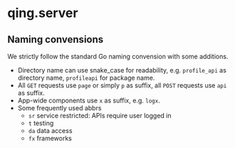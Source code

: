 # qing.server

## Naming convensions

We strictly follow the standard Go naming convension with some additions.

- Directory name can use snake_case for readability, e.g. `profile_api` as directory name, `profileapi` for package name.
- All `GET` requests use `page` or simply `p` as suffix, all `POST` requests use `api` as suffix.
- App-wide components use `x` as suffix, e.g. `logx`.
- Some frequently used abbrs
  - `sr` service restricted: APIs require user logged in
  - `t` testing
  - `da` data access
  - `fx` frameworks
